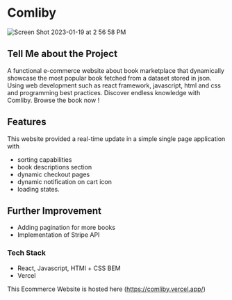 # Comliby 

![Screen Shot 2023-01-19 at 2 56 58 PM](https://user-images.githubusercontent.com/91393229/213582907-cba96aac-6a6e-4a5a-94c5-ddd2763b10f1.png)

## Tell Me about the Project
A functional e-commerce website about book marketplace that dynamically showcase the most popular book fetched from a dataset stored in json. Using web development such as react framework, javascript, html and css and programming best practices. Discover endless knowledge with Comliby. Browse the book now !

## Features
This website provided a real-time update in a simple single page application with 
- sorting capabilities  
- book descriptions section 
- dynamic checkout pages
- dynamic notification on cart icon
- loading states.

## Further Improvement
- Adding pagination for more books
- Implementation of Stripe API

### Tech Stack
- React, Javascript, HTMl + CSS BEM
- Vercel

This Ecommerce Website is hosted here (https://comliby.vercel.app/)
